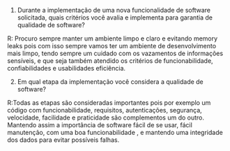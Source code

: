 1. Durante a implementação de uma nova funcionalidade de software solicitada, quais critérios você avalia e implementa para garantia de qualidade de software?

R: Procuro sempre manter um ambiente limpo e claro e evitando memory leaks pois com isso sempre vamos ter um ambiente de desenvolvimento mais limpo, 
tendo sempre um cuidado com os vazamentos de informações sensíveis, e que seja também atendido os critérios de funcionabilidade, confiabilidades e usabilidades
eficiência.


2. Em qual etapa da implementação você considera a qualidade de software?

R:Todas as etapas são consideradas importantes pois por exemplo um código com funcionabilidade, requisitos, autenticações, segurança, velocidade, 
facilidade e praticidade são complementos um do outro. 
Mantendo assim a importância de software fácil de se usar, fácil manutenção, com uma  boa funcionabilidade , 
e mantendo uma integridade dos dados para evitar possíveis falhas.
